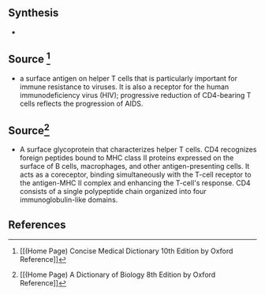 ## Synthesis
- 
## Source [^1]
- a surface antigen on helper T cells that is particularly important for immune resistance to viruses. It is also a receptor for the human immunodeficiency virus (HIV); progressive reduction of CD4-bearing T cells reflects the progression of AIDS.
## Source[^2]
- A surface glycoprotein that characterizes helper T cells. CD4 recognizes foreign peptides bound to MHC class II proteins expressed on the surface of B cells, macrophages, and other antigen-presenting cells. It acts as a coreceptor, binding simultaneously with the T-cell receptor to the antigen-MHC II complex and enhancing the T-cell's response. CD4 consists of a single polypeptide chain organized into four immunoglobulin-like domains.
## References

[^1]: [[(Home Page) Concise Medical Dictionary 10th Edition by Oxford Reference]]
[^2]: [[(Home Page) A Dictionary of Biology 8th Edition by Oxford Reference]]